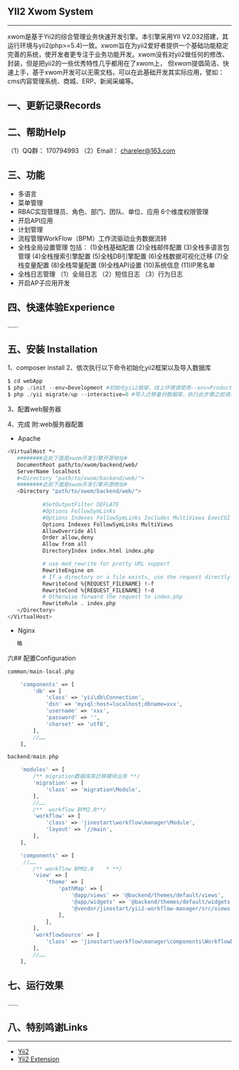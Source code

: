 ## YII2 Xwom System
------------
xwom是基于Yii2的综合管理业务快速开发引擎。本引擎采用YII V2.032搭建，其运行环境与yii2(php>=5.4)一致。xwom旨在为yii2爱好者提供一个基础功能稳定完善的系统，使开发者更专注于业务功能开发。xwom没有对yii2做任何的修改、封装，但是把yii2的一些优秀特性几乎都用在了xwom上， 但xwom提倡简洁、快速上手，基于xwom开发可以无需文档，可以在此基础开发其实际应用，譬如：cms内容管理系统、商城、ERP、新闻采编等。

一、更新记录Records
------------

二、帮助Help
------------
（1）QQ群： 170794993 
（2）Email： chareler@163.com

三、功能
------------
 * 多语言
 * 菜单管理
 * RBAC实现管理员、角色、部门、团队、单位、应用 6个维度权限管理
 * 开启API应用
 * 计划管理
 * 流程管理WorkFlow（BPM）工作流驱动业务数据流转
 * 全栈全局设置管理
    包括：
    (1)全栈基础配置
    (2)全栈邮件配置
    (3)全栈多语言包管理
    (4)全栈搜索引擎配置
    (5)全栈DB引擎配置
    (6)全栈数据可视化迁移
    (7)全栈变量配置
    (8)全栈常量配置
    (9)全栈API设置
    (10)系统信息
    (11)IP黑名单
 * 全栈日志管理
    （1）全局日志
    （2）短信日志
    （3）行为日志
 * 开启AP子应用开发
    

四、快速体验Experience
------------
……

五、安装 Installation
------------
1、composer install
2、依次执行以下命令初始化yii2框架以及导入数据库
```php
$ cd webApp
$ php ./init --env=Development #初始化yii2框架，线上环境请使用--env=Production
$ php ./yii migrate/up --interactive=0 #导入迁移备份数据库，执行此步骤之前请先到common/config/main-local.php修改成正确的数据库配置

```
3、配置web服务器

4、完成
附:web服务器配置
* Apache
 ```bash
<VirtualHost *>
    ########此处下面是xwom开发引擎开源地址#
    DocumentRoot path/to/xwom/backend/web/
	ServerName localhost
    #<Directory "path/to/xwom/backend/web/">
    ########此处下面是xwom开发引擎开源地址#
    <Directory "path/to/xwom/backend/web/">
    
            #SetOutputFilter DEFLATE
            #Options FollowSymLinks
            #Options Indexes FollowSymLinks Includes MultiViews ExecCGI
            Options Indexes FollowSymLinks MultiViews
            AllowOverride All
            Order allow,deny
            Allow from all
            DirectoryIndex index.html index.php

            # use mod_rewrite for pretty URL support
            RewriteEngine on
            # If a directory or a file exists, use the request directly
            RewriteCond %{REQUEST_FILENAME} !-f
            RewriteCond %{REQUEST_FILENAME} !-d
            # Otherwise forward the request to index.php
            RewriteRule . index.php
    </Directory>
</VirtualHost>
  ```
  
 * Nginx
 ```bash
    略
 ```
 
六## 配置Configuration

```php
common/main-local.php

    'components' => [
        'db' => [
            'class' => 'yii\db\Connection',
            'dsn' => 'mysql:host=localhost;dbname=xxx',
            'username' => 'xxx',
            'password' => '',
            'charset' => 'utf8',
        ],
        //……
    ],


```
```php
backend/main.php

    'modules' => [
        /** migration数据库库迁移模块业务 **/
        'migration' => [
            'class' => 'migration\Module',
        ],
        //……
        /**  workflow BPM2.0**/
        'workflow' => [
            'class' => 'jinostart\workflow\manager\Module',
            'layout' => '//main',
        ],
    ],

    'components' => [
     //……
        /** workflow BPM2.0    * **/
        'view' => [
            'theme' => [
                'pathMap' => [
                    '@app/views' => '@backend/themes/default/views',
                    '@app/widgets' => '@backend/themes/default/widgets',
                    '@vendor/jinostart/yii2-workflow-manager/src/views' => '@backend/themes/default/modules/workflow/views'
                ],
            ],
        ],
        'workflowSource' => [
            'class' => 'jinostart\workflow\manager\components\WorkflowDbSource',
        ],
        //……
    ],


```
七、运行效果
------------
……
## 八、特别鸣谢Links
------------
- [Yii2](http://www.yiiframework.com/)
- [Yii2 Extension](http://www.yiiframework.com/extension/yii2-workflow-manager)


